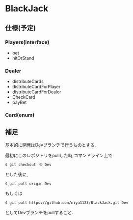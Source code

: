 # BlackJack

## 仕様(予定)

### Players(interface)
- bet
- hitOrStand

### Dealer
- distributeCards
- distributeCardForPlayer
- distributeCardForDealer
- CheckCard
- payBet

### Card(enum)

## 補足
基本的に開発はDevブランチで行うものとする.

最初にこのレポジトリをpullした時,コマンドライン上で

`
$ git checkout -b Dev
`

とした後に,

`
$ git pull origin Dev
`

もしくは

`
$ git pull https://github.com/niya1123/BlackJack.git Dev
`

としてDevブランチをpullすること.
